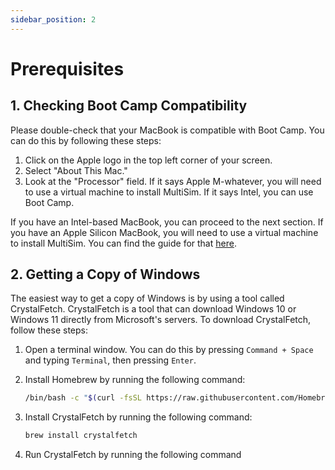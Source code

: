 ```yaml
---
sidebar_position: 2
---
```


# Prerequisites

## 1. Checking Boot Camp Compatibility

Please double-check that your MacBook is compatible with Boot Camp. You can do this by following these steps:

1. Click on the Apple logo in the top left corner of your screen.
2. Select "About This Mac."
3. Look at the "Processor" field. If it says Apple M-whatever, you will need to use a virtual machine to install MultiSim. If it says Intel, you can use Boot Camp.

If you have an Intel-based MacBook, you can proceed to the next section. If you have an Apple Silicon MacBook, you will need to use a virtual machine to install MultiSim. You can find the guide for that [here](apple-silicon).

## 2. Getting a Copy of Windows

The easiest way to get a copy of Windows is by using a tool called CrystalFetch. CrystalFetch is a tool that can download Windows 10 or Windows 11 directly from Microsoft's servers. To download CrystalFetch, follow these steps:

1. Open a terminal window. You can do this by pressing `Command + Space` and typing `Terminal`, then pressing `Enter`.
2. Install Homebrew by running the following command:

    ```bash
    /bin/bash -c "$(curl -fsSL https://raw.githubusercontent.com/Homebrew/install/HEAD/install.sh)"
    ```

3. Install CrystalFetch by running the following command:

    ```bash
    brew install crystalfetch
    ```

4. Run CrystalFetch by running the following command